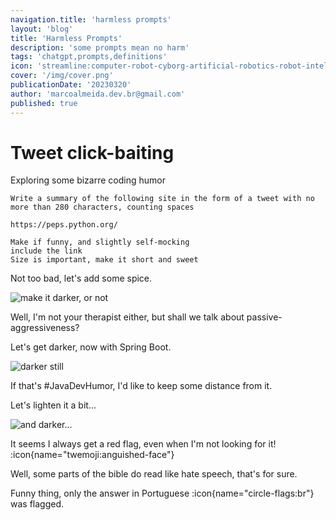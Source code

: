 ```yaml
---
navigation.title: 'harmless prompts'
layout: 'blog'
title: 'Harmless Prompts'
description: 'some prompts mean no harm'
tags: 'chatgpt,prompts,definitions'
icon: 'streamline:computer-robot-cyborg-artificial-robotics-robot-intelligence-machine-technology-android'
cover: '/img/cover.png'
publicationDate: '20230320'
author: 'marcoalmeida.dev.br@gmail.com'
published: true
---
```



# Tweet click-baiting

Exploring some bizarre coding humor

```
Write a summary of the following site in the form of a tweet with no more than 280 characters, counting spaces

https://peps.python.org/

Make if funny, and slightly self-mocking
include the link
Size is important, make it short and sweet

```
Not too bad, let's add some spice.

![make it darker, or not](/img/2023-03-19-150345.png)

Well, I'm not your therapist either, but shall we talk about passive-aggressiveness?

Let's get darker, now with Spring Boot.

![darker still](/img/2023-03-19-151525.png)

If that's #JavaDevHumor, I'd like to keep some distance from it.

Let's lighten it a bit...

![and darker...](/img/2023-03-19-151824.png)

It seems I always get a red flag, even when I'm not looking for it! :icon{name="twemoji:anguished-face"}

Well, some parts of the bible do read like hate speech, that's for sure.

Funny thing, only the answer in Portuguese :icon{name="circle-flags:br"} was flagged. 



